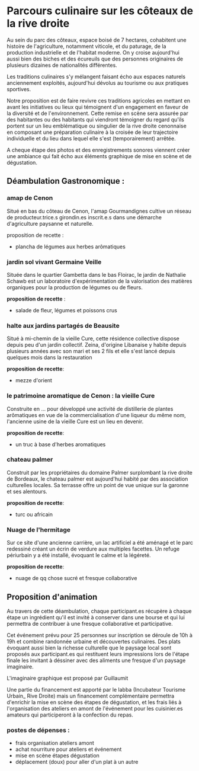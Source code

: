 # Parcours culinaire sur les côteaux de la rive droite

Au sein du parc des côteaux, espace boisé de 7 hectares, cohabitent une histoire de l'agriculture, notamment viticole, et du paturage, de la production industrielle et de l'habitat moderne. On y croise aujourd'hui aussi bien des biches et des écureuils que des personnes originaires de plusieurs dizaines de nationalités différentes.

Les traditions culinaires s'y mélangent faisant écho aux espaces naturels anciennement exploités, aujourd'hui dévolus au tourisme ou aux pratiques sportives. 

Notre proposition est de faire revivre ces traditions agricoles en mettant en avant les initiatives ou lieux qui témoignent d'un engagement en faveur de la diversité et de l'environnement. Cette remise en scène sera assurée par des habitantes ou des habitants qui viendront témoigner du regard qu'ils portent sur un lieu emblématique ou singulier de la rive droite cenonnaise en composant une préparation culinaire à la croisée de leur trajectoire individuelle et du lieu dans lequel elle s'est (temporairement) arrêtée.

A cheque étape des photos et des enregistrements sonores viennent créer une ambiance qui fait écho aux éléments graphique de mise en scène et de dégustation.

## Déambulation Gastronomique :

### amap de Cenon

Situé en bas du côteau de Cenon, l'amap Gourmandignes cultive un réseau de producteur.trice.s girondin.es inscrit.e.s dans une démarche d'agriculture paysanne et naturelle.

proposition de recette :

* plancha de légumes aux herbes arômatiques

### jardin sol vivant Germaine Veille

Située dans le quartier Gambetta dans le bas Floirac, le jardin de Nathalie Schawb est un laboratoire d'expérimentation de la valorisation des matières organiques pour la production de légumes ou de fleurs.

**proposition de recette** :

- salade de fleur, légumes et poissons crus

### halte aux jardins partagés de Beausite

Situé à mi-chemin de la vieille Cure, cette résidence collective dispose depuis peu d'un jardin collectif. Zeina, d'origine Libanaise y habite depuis plusieurs années avec son mari et ses 2 fils et elle s'est lancé depuis quelques mois dans la restauration

**proposition de recette**:

* mezze d'orient 

### le patrimoine aromatique de Cenon : la vieille Cure

Construite en ... pour développé une activité de distillerie de plantes arômatiques en vue de la commercialisation d'une liqueur du même nom, l'ancienne usine de la vieille Cure est un lieu en devenir.

**proposition de recette**:

* un truc à base d'herbes aromatiques

### chateau palmer

Construit par les propriétaires du domaine Palmer surplombant la rive droite de Bordeaux, le chateau palmer est aujourd'hui habité par des association culturelles locales. Sa terrasse offre un point de vue unique sur la garonne et ses alentours.

**proposition de recette**:

* turc ou africain

### Nuage de l'hermitage

Sur ce site d'une ancienne carrière, un lac artificiel a été aménagé et le parc redessiné créant un écrin de verdure aux multiples facettes. Un refuge périurbain y a été installé, évoquant le calme et la légéreté.

**proposition de recette**:

* nuage de qq chose sucré et fresque collaborative

## Proposition d'animation

Au travers de cette déambulation, chaque participant.es récupère à chaque étape un ingrédient qu'il est invité à conserver dans une bourse et qui lui permettra de contribuer à une fresque collaborative et participative.

Cet événement prévu pour 25 personnes sur inscription se déroule de 10h à 19h et combine randonnée urbaine et découvertes culinaires. Des plats évoquant aussi bien la richesse culturelle que le paysage local sont proposés aux participant.es qui restituent leurs impressions lors de l'étape finale les invitant à déssiner avec des aliments une fresque d'un paysage imaginaire.

L'imaginaire graphique est proposé par Guillaumit 

Une partie du financement est apporté par le labba (Incubateur Tourisme Urbain_ Rive Droite) mais un financement complémentaire permettra d'enrichir la mise en scène des étapes de dégustation, et les frais liés à l'organisation des ateliers en amont de l'événement pour les cuisinier.es amateurs qui participeront à la confection du repas.


### postes de dépenses : 

- frais organisation ateliers amont
- achat nourriture pour ateliers et événement 
- mise en scène étapes dégustation
- déplacement (doux) pour aller d'un plat à un autre